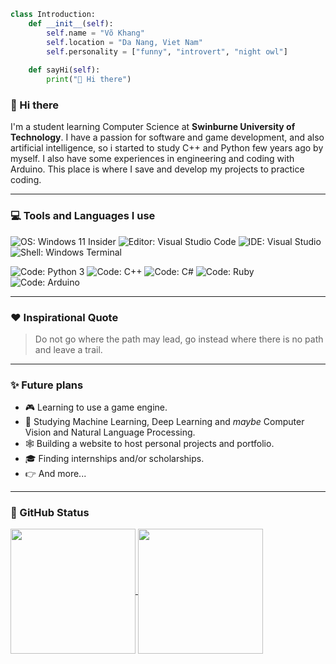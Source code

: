 ```python
class Introduction:
    def __init__(self):
        self.name = "Võ Khang"
        self.location = "Da Nang, Viet Nam"
        self.personality = ["funny", "introvert", "night owl"]
    
    def sayHi(self):
        print("👋 Hi there")
```

### 👋 Hi there

I'm a student learning Computer Science at **Swinburne University of Technology**. I have a passion for software and game development, and also artificial intelligence, so i started to study C++ and Python few years ago by myself. I also have some experiences in engineering and coding with Arduino. This place is where I save and develop my projects to practice coding. 

---

### 💻 Tools and Languages I use

![OS: Windows 11 Insider](https://img.shields.io/badge/OS-Windows%2011%20Insider-brightgreen?style=flat&logo=windows%20xp)
![Editor: Visual Studio Code](https://img.shields.io/badge/Editor-Visual%20Studio%20Code-brightgreen?style=flat&logo=visualstudio)
![IDE: Visual Studio](https://img.shields.io/badge/IDE-Visual%20Studio-brightgreen?style=flat&logo=visualstudiocode)
![Shell: Windows Terminal](https://img.shields.io/badge/Shell-Windows%20Terminal-brightgreen?style=flat&logo=windows%20terminal)

![Code: Python 3](https://img.shields.io/badge/Code-Python%203-blue?style=flat&logo=python&logoColor=white)
![Code: C++](https://img.shields.io/badge/Code-C++-blue?style=flat&logo=cplusplus)
![Code: C#](https://img.shields.io/badge/Code-C%23-blue?style=flat&logo=csharp)
![Code: Ruby](https://img.shields.io/badge/Code-Ruby-blue?style=flat&logo=ruby)
![Code: Arduino](https://img.shields.io/badge/Code-Arduino-blue?style=flat&logo=arduino&logoColor=white)

---

### ❤️ Inspirational Quote
> Do not go where the path may lead, go instead where there is no path and leave a trail.

---

### ✨ Future plans

- 🎮 Learning to use a game engine.
- 🤖 Studying Machine Learning, Deep Learning and _maybe_ Computer Vision and Natural Language Processing.
- 🕸️ Building a website to host personal projects and portfolio.
- 🎓 Finding internships and/or scholarships.
- 👉 And more...

---

### 🌿 GitHub Status

<a href="https://github.com/anuraghazra/github-readme-stats">
  <img height=200 align="center" src="https://github-readme-stats.vercel.app/api?username=khangdzox&show_icons=true&theme=transparent&count_private=true&rank_icon=github" />
</a>
<a href="https://github.com/anuraghazra/github-readme-stats">
  <img height=200 align="center" src="https://github-readme-stats.vercel.app/api/top-langs/?username=khangdzox&theme=transparent&count_private=true&layout=compact" />
</a>

<!--
**khangvo3103/khangvo3103** is a ✨ _special_ ✨ repository because its `README.md` (this file) appears on your GitHub profile.

Here are some ideas to get you started:

- 🔭 I’m currently working on ...
- 🌱 I’m currently learning ...
- 👯 I’m looking to collaborate on ...
- 🤔 I’m looking for help with ...
- 💬 Ask me about ...
- 📫 How to reach me: ...
- 😄 Pronouns: ...
- ⚡ Fun fact: ...
-->

